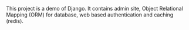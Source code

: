 This project is a demo of Django.
It contains admin site, Object Relational Mapping (ORM) for database, web based authentication and caching (redis).